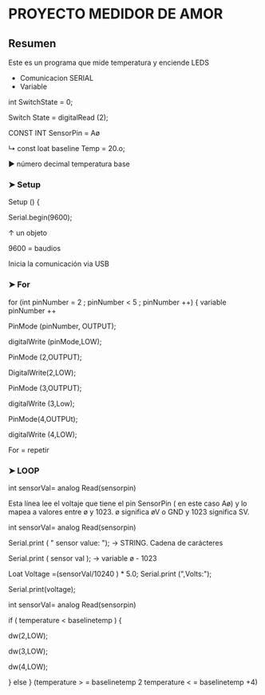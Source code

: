 # PROYECTO MEDIDOR DE AMOR

## Resumen

Este es un programa que mide temperatura y enciende LEDS

- Comunicacion SERIAL
- Variable

int SwitchState = 0;

Switch State = digitalRead (2);

CONST INT SensorPin = Aø

↳ const loat baseline Temp = 20.o;

▶ número decimal temperatura base


### ➤ Setup

Setup () {

Serial.begin(9600);

↑ un objeto

9600 = baudios

Inicia la comunicación via USB

### ➤ For

for (int pinNumber = 2 ; pinNumber < 5 ; pinNumber ++) { variable pinNumber ++ 

PinMode (pinNumber, OUTPUT);

digitalWrite (pinMode,LOW);

PinMode (2,OUTPUT);

DigitalWrite(2,LOW);

PinMode (3,OUTPUT);

digitalWrite (3,Low);

PinMode(4,OUTPUt);

digitalWrite (4,LOW);

For = repetir

### ➤ LOOP

int sensorVal= analog Read(sensorpin)

Esta línea lee el voltaje que tiene el pin SensorPin ( en este caso Aø) y 
lo mapea a valores entre ø y 1023. ø significa øV o GND y 1023 significa SV.

int sensorVal= analog Read(sensorpin)

Serial.print  ( " sensor value: "); → STRING. Cadena de carácteres

Serial.print ( sensor val ); → variable ø - 1023

Loat Voltage =(sensorVal/10240 ) * 5.0; Serial.print (",Volts:"); 

Serial.print(voltage);

int sensorVal= analog Read(sensorpin)

if ( temperature < baselinetemp ) {

dw(2,LOW);

dw(3,LOW);

dw(4,LOW); 

} else } (temperature > = baselinetemp 2 temperature < = baselinetemp +4)
